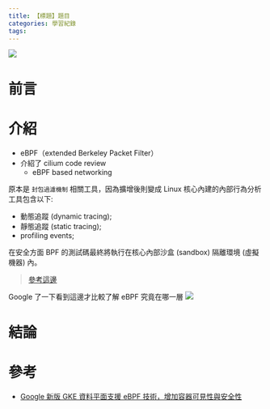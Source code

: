 ```yaml
---
title: 【標題】題目
categories: 學習紀錄
tags:
---
```


<style>
  section.compact {
    font-size: 150%  
  }
  img[alt~="center"] {
    display: block;
    margin: 0 auto;
  }
</style>

![](https://nijialin.com/2020/images/1.png)

# 前言

<!-- more -->

# 介紹

<script async class="speakerdeck-embed" data-id="309683770a504ecabd914ce256874ab7" data-ratio="1.33333333333333" src="//speakerdeck.com/assets/embed.js"></script>

- eBPF（extended Berkeley Packet Filter）
- 介紹了 cilium code review
  - eBPF based networking

原本是 `封包過濾機制` 相關工具，因為擴增後則變成 Linux 核心內建的內部行為分析工具包含以下:

- 動態追蹤 (dynamic tracing);
- 靜態追蹤 (static tracing);
- profiling events;

在安全方面 BPF 的測試碼最終將執行在核心內部沙盒 (sandbox) 隔離環境 (虛擬機器) 內。

> [參考這邊](https://hackmd.io/@sysprog/linux-ebpf?type=view)

Google 了一下看到這邊才比較了解 eBPF 究竟在哪一層
![](https://nijialin.com/2020/images/cloud-native-33/eBPF-cilium-arch.jpg)

# 結論

# 參考

- [Google 新版 GKE 資料平面支援 eBPF 技術，增加容器可見性與安全性](https://www.ithome.com.tw/news/139519)
